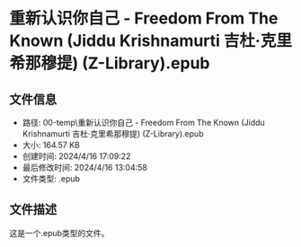 ﻿# 重新认识你自己 - Freedom From The Known (Jiddu Krishnamurti 吉杜·克里希那穆提) (Z-Library).epub

## 文件信息
- 路径: 00-temp\重新认识你自己 - Freedom From The Known (Jiddu Krishnamurti 吉杜·克里希那穆提) (Z-Library).epub
- 大小: 164.57 KB
- 创建时间: 2024/4/16 17:09:22
- 最后修改时间: 2024/4/16 13:04:58
- 文件类型: .epub

## 文件描述
这是一个.epub类型的文件。

